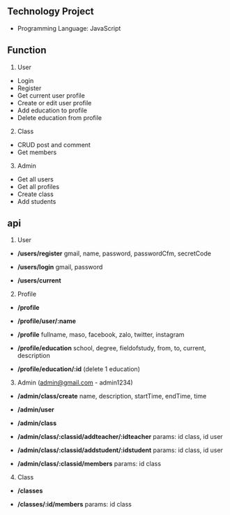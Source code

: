## Technology Project
- Programming Language: JavaScript
## Function
1. User
- Login
- Register
- Get current user profile
- Create or edit user profile
- Add education to profile
- Delete education from profile
2. Class
- CRUD post and comment
- Get members
3. Admin
- Get all users
- Get all profiles
- Create class
- Add students

## api
1. User
- **/users/register**
gmail, name, password, passwordCfm, secretCode

- **/users/login**
gmail, password

- **/users/current**

2. Profile
- **/profile**

- **/profile/user/:name**

- **/profile**
fullname, maso, facebook, zalo, twitter, instagram

- **/profile/education**
school, degree, fieldofstudy, from, to, current, description

- **/profile/education/:id** (delete 1 education)

3. Admin (admin@gmail.com - admin1234)
- **/admin/class/create**
name, description, startTime, endTime, time

- **/admin/user**

- **/admin/class**

- **/admin/class/:classid/addteacher/:idteacher**
params: id class, id user

- **/admin/class/:classid/addstudent/:idstudent**
params: id class, id user

- **/admin/class/:classid/members**
params: id class

4. Class
- **/classes**

- **/classes/:id/members**
params: id class